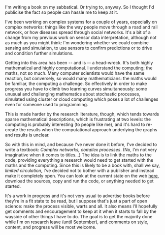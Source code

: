 <html><body><p>I'm writing a book on my sabbatical. Or trying to, anyway. So I thought I'd publicise the fact so people can hassle me to keep at it.

<!--more-->

I've been working on complex systems for a couple of years, especially on complex networks: things like the way people move through a road and rail network, or how diseases spread through social networks. It's a bit of a change from my previous work on sensor data interpretation, although not as much as you might think: I'm wondering whether we could combine sensing and simulation, to use sensors to confirm predictions or to drive and condition further simulations.

Getting into this area has been -- and is -- a head-wreck. It's both highly mathematical and highly computational. I understand the computing; the maths, not so much. Many computer scientists would have the same reaction, but conversely, so would many mathematicians: the maths would be familiar, the computing a challenge. So effectively in order to make progress you have to climb two learning curves simultaneously: some unusual and challenging mathematics about stochastic processes, simulated using cluster or cloud computing which poses a lot of challenges even for someone used to programming.

This is made harder by the research literature, though, which tends towards sparse mathematical descriptions, which is frustrating at two levels: the computing is probably interesting (to people like me), and it's hard to re-create the results when the computational approach underlying the graphs and results is unclear.

So with this in mind, and because I've never done it before, I've decided to write a textbook: <em>Complex networks, complex processes</em>. (No, I'm not very imaginative when it comes to titles...) The idea is to link the maths to the code, providing everything a research would need to get started with the maths and the computing. Since this is likely to be a book with, shall we say, <em>limited circulation</em>, I've decided not to bother with a publisher and instead make it completely open. You can look at the current state on the web <a title="Book home page" href="http://www.simondobson.org/research/complex-networks-complex-processes/" target="_blank">here</a>, download the sources, copy and run the code, or anything needed to get started.

It's a work in progress and it's not very usual to advertise books before they're in a fit state to be read, but I suppose that's just a part of open science: make the process visible, warts and all. It also means I'll hopefully get comments and encouragement to keep at it when it starts to fall by the wayside of other things I have to do. The goal is to get the majority done while I'm on research leave (until September), and comments on style, content, and progress will be most welcome.</p></body></html>